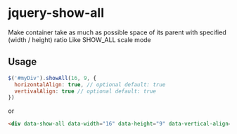 # jquery-show-all

Make container take as much as possible space of its parent with specified (width / height) ratio
Like SHOW_ALL scale mode

## Usage
```js
$('#myDiv').showAll(16, 9, {
  horizontalAlign: true, // optional default: true
  vertivalAlign: true // optional default: true
})
```

or

```html
<div data-show-all data-width="16" data-height="9" data-vertical-align="true" data-horizontal-align="true"></div>
```